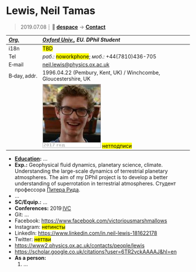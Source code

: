 # Lewis, Neil Tamas
> 2019.07.08 ┊ **🚀 [despace](index.md)** → **[Contact](contact.md)**

|*[Org.](contact.md)*|*[Oxford Univ.](oxford_univ.md), EU. DPhil Student*|
|:--|:--|
|i18n| <mark>TBD</mark> |
|Tel|*раб.:* <mark>noworkphone</mark>; *моб.:* +44(7810)436-705 |
|E‑mail| <neil.lewis@physics.ox.ac.uk> |
|B‑day, addr.| 1996.04.22 (Pembury, Kent, UK) / Winchcombe, Gloucestershire, UK |
|| ![](f/contact/l/lewis_001_photo.jpg) <mark>нетподписи</mark> |

   - **[Education](edu.md):** …
   - **Exp.:** Geophysical fluid dynamics, planetary science, climate. Understanding the large-scale dynamics of terrestrial planetary atmospheres. The aim of my DPhil project is to develop a better understanding of superrotation in terrestrial atmospheres. Студент профессора [Питера Рида](zz_read1.md).
   - …
   - **SC/Equip.:** …
   - **Conferences:** 2019 [IVC](ivc_2019.md)
   - Git: …
   - Facebook: <https://www.facebook.com/victoriousmarshmallows>
   - Instagram: <mark>нетинсты</mark>
   - LinkedIn: <https://www.linkedin.com/in.neil-lewis-181622178>
   - Twitter: <mark>неттви</mark>
   - <https://www2.physics.ox.ac.uk/contacts/people/lewis>
   - <https://scholar.google.co.uk/citations?user=6TR2vckAAAAJ&hl=en>
   - **As a person:**
      1. …
